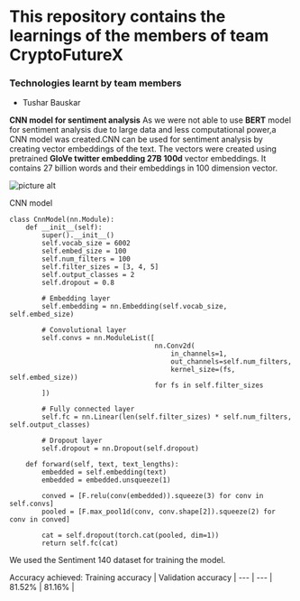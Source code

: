 # This repository contains the learnings of the members of team CryptoFutureX

### Technologies learnt by team members
* Tushar Bauskar

**CNN model for sentiment analysis**
As we were not able to use **BERT** model for sentiment analysis due to large data and less computational power,a CNN model was created.CNN can be used for sentiment analysis by creating vector embeddings of the text. The vectors were created using pretrained **GloVe twitter embedding 27B 100d** vector embeddings. It contains 27 billion words and their embeddings in 100 dimension vector.

![picture alt](https://peltarion.com/static/word_embedding_pa1.png "Embedding words to vectors")

CNN model

```
class CnnModel(nn.Module):
    def __init__(self):
        super().__init__()
        self.vocab_size = 6002
        self.embed_size = 100
        self.num_filters = 100
        self.filter_sizes = [3, 4, 5]
        self.output_classes = 2
        self.dropout = 0.8

        # Embedding layer
        self.embedding = nn.Embedding(self.vocab_size, self.embed_size)

        # Convolutional layer
        self.convs = nn.ModuleList([
                                    nn.Conv2d(
                                        in_channels=1, 
                                        out_channels=self.num_filters,
                                        kernel_size=(fs, self.embed_size)) 
                                    for fs in self.filter_sizes
        ])

        # Fully connected layer
        self.fc = nn.Linear(len(self.filter_sizes) * self.num_filters, self.output_classes)

        # Dropout layer
        self.dropout = nn.Dropout(self.dropout)

    def forward(self, text, text_lengths):
        embedded = self.embedding(text)
        embedded = embedded.unsqueeze(1)

        conved = [F.relu(conv(embedded)).squeeze(3) for conv in self.convs]
        pooled = [F.max_pool1d(conv, conv.shape[2]).squeeze(2) for conv in conved]

        cat = self.dropout(torch.cat(pooled, dim=1))
        return self.fc(cat)
```
We used the Sentiment 140 dataset for training the model.

Accuracy achieved:
Training accuracy | Validation accuracy |
--- | --- |
81.52% | 81.16% |
